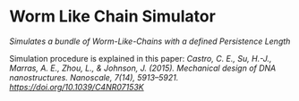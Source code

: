 # Worm Like Chain Simulator
_Simulates a bundle of Worm-Like-Chains with a defined Persistence Length_

Simulation procedure is explained in this paper:
_Castro, C. E., Su, H.-J., Marras, A. E., Zhou, L., & Johnson, J. (2015). Mechanical design of DNA nanostructures. Nanoscale, 7(14), 5913–5921. https://doi.org/10.1039/C4NR07153K_
